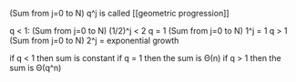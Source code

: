 (Sum from j=0 to N) q^j is called [[geometric progression]]

q < 1:   (Sum from j=0 to N) (1/2)^j   <   2
q = 1    (Sum from j=0 to N) 1^j         =   1
q > 1    (Sum from j=0 to N) 2^j         =   exponential growth


if q < 1 then sum is constant
if q = 1 then the sum is Θ(n)
if q > 1 then the sum is Θ(q^n)